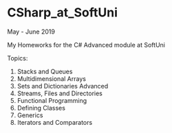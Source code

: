 # CSharp_at_SoftUni
May - June 2019

My Homeworks for the C# Advanced module at SoftUni

Topics:
01. Stacks and Queues
02. Multidimensional Arrays
03. Sets and Dictionaries Advanced
04. Streams, Files and Directories
05. Functional Programming
06. Defining Classes
07. Generics
08. Iterators and Comparators
